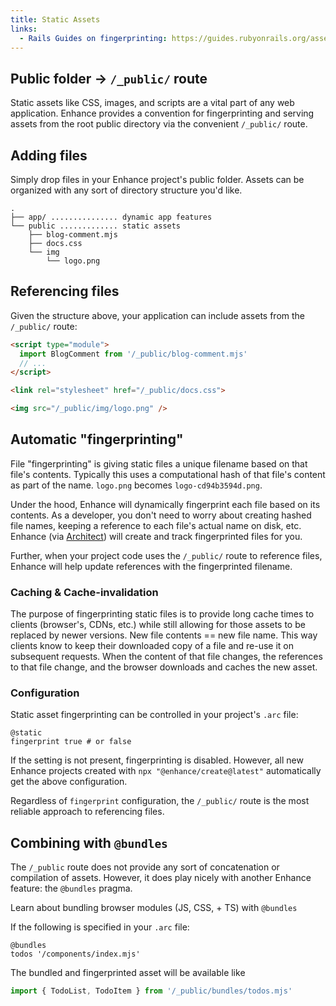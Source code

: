 ```yaml
---
title: Static Assets
links:
  - Rails Guides on fingerprinting: https://guides.rubyonrails.org/asset_pipeline.html#what-is-fingerprinting-and-why-should-i-care-questionmark
---
```


## Public folder → `/_public/` route

Static assets like CSS, images, and scripts are a vital part of any web application.
Enhance provides a convention for fingerprinting and serving assets from the root public directory via the convenient `/_public/` route.

## Adding files

Simply drop files in your Enhance project's public folder.
Assets can be organized with any sort of directory structure you'd like.

```
.
├── app/ ............... dynamic app features
└── public ............. static assets
    ├── blog-comment.mjs
    ├── docs.css
    └── img
        └── logo.png
```

## Referencing files

Given the structure above, your application can include assets from the `/_public/` route:

<doc-code callout="2-/_public/,6-/_public/,8-/_public/">

```html
<script type="module">
  import BlogComment from '/_public/blog-comment.mjs'
  // ...
</script>

<link rel="stylesheet" href="/_public/docs.css">

<img src="/_public/img/logo.png" />
```

</doc-code>

## Automatic "fingerprinting"

<doc-callout level="info" mark="🧬">

File "fingerprinting" is giving static files a unique filename based on that file's contents.
Typically this uses a computational hash of that file's content as part of the name.
`logo.png` becomes `logo-cd94b3594d.png`.

</doc-callout>

Under the hood, Enhance will dynamically fingerprint each file based on its contents.
As a developer, you don't need to worry about creating hashed file names, keeping a reference to each file's actual name on disk, etc.
Enhance (via [Architect](https://arc.codes)) will create and track fingerprinted files for you.

Further, when your project code uses the `/_public/` route to reference files, Enhance will help update references with the fingerprinted filename.

### Caching & Cache-invalidation

The purpose of fingerprinting static files is to provide long cache times to clients (browser's, CDNs, etc.) while still allowing for those assets to be replaced by newer versions.
New file contents == new file name.
This way clients know to keep their downloaded copy of a file and re-use it on subsequent requests.
When the content of that file changes, the references to that file change, and the browser downloads and caches the new asset.

### Configuration

Static asset fingerprinting can be controlled in your project's `.arc` file:

```arc
@static
fingerprint true # or false
```

If the setting is not present, fingerprinting is disabled.
However, all new Enhance projects created with `npx "@enhance/create@latest"` automatically get the above configuration.

<doc-callout mark="💁" level="none">

Regardless of `fingerprint` configuration, the `/_public/` route is the most reliable approach to referencing files.

</doc-callout>

## Combining with `@bundles`

The `/_public` route does not provide any sort of concatenation or compilation of assets.
However, it does play nicely with another Enhance feature: the `@bundles` pragma.

<doc-link-callout link="/docs/unsorted/browser-modules" mark="🧺">

Learn about bundling browser modules (JS, CSS, + TS) with `@bundles`

</doc-link-callout>

If the following is specified in your `.arc` file:

```arc
@bundles
todos '/components/index.mjs'
```

The bundled and fingerprinted asset will be available like

<doc-code callout="1-/_public/bundles/">

```javascript
import { TodoList, TodoItem } from '/_public/bundles/todos.mjs'
```

</doc-code>

<!--
## `/_public/`

TODO? explain that /_public/ is still available
-->
